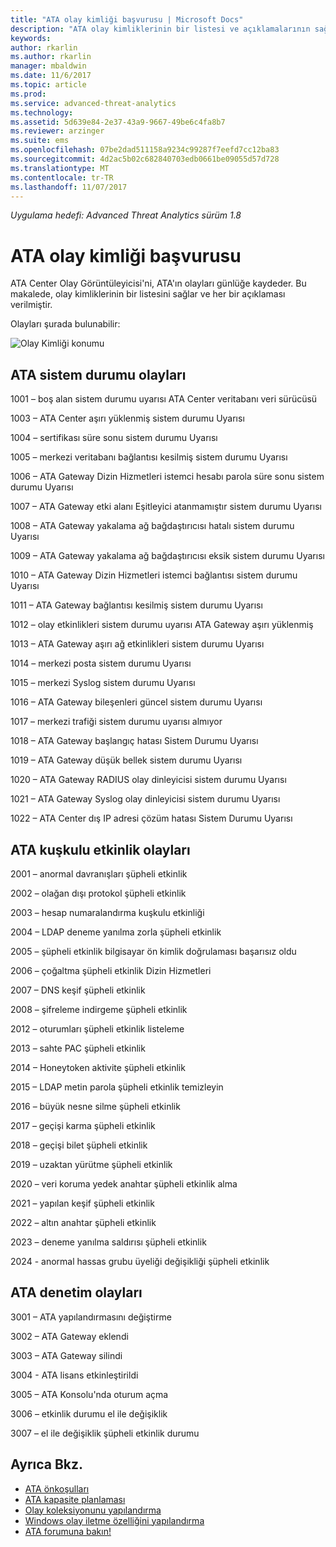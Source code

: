 ```yaml
---
title: "ATA olay kimliği başvurusu | Microsoft Docs"
description: "ATA olay kimliklerinin bir listesi ve açıklamalarının sağlar."
keywords: 
author: rkarlin
ms.author: rkarlin
manager: mbaldwin
ms.date: 11/6/2017
ms.topic: article
ms.prod: 
ms.service: advanced-threat-analytics
ms.technology: 
ms.assetid: 5d639e84-2e37-43a9-9667-49be6c4fa8b7
ms.reviewer: arzinger
ms.suite: ems
ms.openlocfilehash: 07be2dad511158a9234c99287f7eefd7cc12ba83
ms.sourcegitcommit: 4d2ac5b02c682840703edb0661be09055d57d728
ms.translationtype: MT
ms.contentlocale: tr-TR
ms.lasthandoff: 11/07/2017
---
```

*Uygulama hedefi: Advanced Threat Analytics sürüm 1.8*


# <a name="ata-event-id-reference"></a>ATA olay kimliği başvurusu

ATA Center Olay Görüntüleyicisi'ni, ATA'ın olayları günlüğe kaydeder. Bu makalede, olay kimliklerinin bir listesini sağlar ve her bir açıklaması verilmiştir.

Olayları şurada bulunabilir:

![Olay Kimliği konumu](./media/event-id-location.png)

## <a name="ata-health-events"></a>ATA sistem durumu olayları

1001 – boş alan sistem durumu uyarısı ATA Center veritabanı veri sürücüsü 

1003 – ATA Center aşırı yüklenmiş sistem durumu Uyarısı 

1004 – sertifikası süre sonu sistem durumu Uyarısı 

1005 – merkezi veritabanı bağlantısı kesilmiş sistem durumu Uyarısı 

1006 – ATA Gateway Dizin Hizmetleri istemci hesabı parola süre sonu sistem durumu Uyarısı 

1007 – ATA Gateway etki alanı Eşitleyici atanmamıştır sistem durumu Uyarısı 

1008 – ATA Gateway yakalama ağ bağdaştırıcısı hatalı sistem durumu Uyarısı 

1009 – ATA Gateway yakalama ağ bağdaştırıcısı eksik sistem durumu Uyarısı 

1010 – ATA Gateway Dizin Hizmetleri istemci bağlantısı sistem durumu Uyarısı 

1011 – ATA Gateway bağlantısı kesilmiş sistem durumu Uyarısı 

1012 – olay etkinlikleri sistem durumu uyarısı ATA Gateway aşırı yüklenmiş 

1013 – ATA Gateway aşırı ağ etkinlikleri sistem durumu Uyarısı 

1014 – merkezi posta sistem durumu Uyarısı 

1015 – merkezi Syslog sistem durumu Uyarısı 

1016 – ATA Gateway bileşenleri güncel sistem durumu Uyarısı 

1017 – merkezi trafiği sistem durumu uyarısı almıyor 

1018 – ATA Gateway başlangıç hatası Sistem Durumu Uyarısı 

1019 – ATA Gateway düşük bellek sistem durumu Uyarısı 

1020 – ATA Gateway RADIUS olay dinleyicisi sistem durumu Uyarısı 

1021 – ATA Gateway Syslog olay dinleyicisi sistem durumu Uyarısı 

1022 – ATA Center dış IP adresi çözüm hatası Sistem Durumu Uyarısı 
 
## <a name="ata-suspicious-activity-events"></a>ATA kuşkulu etkinlik olayları

2001 – anormal davranışları şüpheli etkinlik 

2002 – olağan dışı protokol şüpheli etkinlik 

2003 – hesap numaralandırma kuşkulu etkinliği 

2004 – LDAP deneme yanılma zorla şüpheli etkinlik 

2005 – şüpheli etkinlik bilgisayar ön kimlik doğrulaması başarısız oldu 

2006 – çoğaltma şüpheli etkinlik Dizin Hizmetleri 

2007 – DNS keşif şüpheli etkinlik 

2008 – şifreleme indirgeme şüpheli etkinlik 

2012 – oturumları şüpheli etkinlik listeleme 

2013 – sahte PAC şüpheli etkinlik 

2014 – Honeytoken aktivite şüpheli etkinlik 

2015 – LDAP metin parola şüpheli etkinlik temizleyin 

2016 – büyük nesne silme şüpheli etkinlik 

2017 – geçişi karma şüpheli etkinlik 

2018 – geçişi bilet şüpheli etkinlik 

2019 – uzaktan yürütme şüpheli etkinlik 

2020 – veri koruma yedek anahtar şüpheli etkinlik alma 

2021 – yapılan keşif şüpheli etkinlik 

2022 – altın anahtar şüpheli etkinlik 

2023 – deneme yanılma saldırısı şüpheli etkinlik 

2024 - anormal hassas grubu üyeliği değişikliği şüpheli etkinlik  

## <a name="ata-auditing-events"></a>ATA denetim olayları

3001 – ATA yapılandırmasını değiştirme 

3002 – ATA Gateway eklendi

3003 – ATA Gateway silindi

3004 - ATA lisans etkinleştirildi

3005 – ATA Konsolu'nda oturum açma

3006 – etkinlik durumu el ile değişiklik 

3007 – el ile değişiklik şüpheli etkinlik durumu 


## <a name="see-also"></a>Ayrıca Bkz.
- [ATA önkoşulları](ata-prerequisites.md)
- [ATA kapasite planlaması](ata-capacity-planning.md)
- [Olay koleksiyonunu yapılandırma](configure-event-collection.md)
- [Windows olay iletme özelliğini yapılandırma](configure-event-collection.md#configuring-windows-event-forwarding)
- [ATA forumuna bakın!](https://social.technet.microsoft.com/Forums/security/home?forum=mata)
